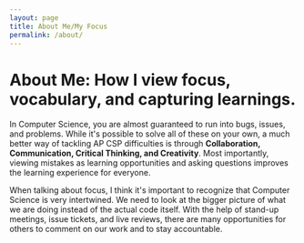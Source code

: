 ```yaml
---
layout: page
title: About Me/My Focus
permalink: /about/
---
```


# About Me: How I view focus, vocabulary, and capturing learnings. 

In Computer Science, you are almost guaranteed to run into bugs, issues, and problems. While it's possible to solve all of these on your own, a much better way of tackling AP CSP difficulties is through **Collaboration, Communication, Critical Thinking, and Creativity**. Most importantly, viewing mistakes as learning opportunities and asking questions improves the learning experience for everyone.

When talking about focus, I think it's important to recognize that Computer Science is very intertwined. We need to look at the bigger picture of what we are doing instead of the actual code itself. With the help of stand-up meetings, issue tickets, and live reviews, there are many opportunities for others to comment on our work and to stay accountable.



